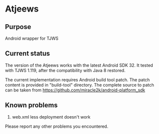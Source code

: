 # Atjeews

## Purpose
Android wrapper for TJWS

## Current status
The version of the Atjeews works with the latest Android SDK 32. It tested with TJWS 1.119,
after the compatibility with Java 8 restored. 

The current implementation requires Android build tool patch. The patch content is provided
in "build-tool" directory. The complete source to patch can be taken from https://github.com/miracle2k/android-platform_sdk

## Known problems
1. web.xml less deployment doesn't work

Please report any other problems you encountered.
